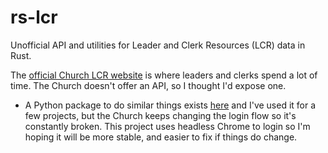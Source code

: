 # rs-lcr
Unofficial API and utilities for Leader and Clerk Resources (LCR) data in Rust. 

The [official Church LCR website](https://lcr.churchofjesuschrist.org) is where leaders and clerks spend a lot of time. The Church doesn't offer an API, so I thought I'd expose one. 
* A Python package to do similar things exists [here](https://github.com/philipbl/LCR-API) and I've used it for a few projects, but the Church keeps changing the login flow so it's constantly broken. This project uses headless Chrome to login so I'm hoping it will be more stable, and easier to fix if things do change.

